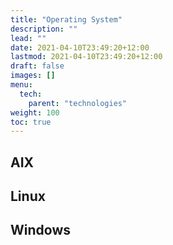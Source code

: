 ```yaml
---
title: "Operating System"
description: ""
lead: ""
date: 2021-04-10T23:49:20+12:00
lastmod: 2021-04-10T23:49:20+12:00
draft: false
images: []
menu: 
  tech:
    parent: "technologies"
weight: 100
toc: true
---
```


## AIX

## Linux

## Windows